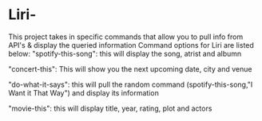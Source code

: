 # Liri-
This project takes in specific commands that allow you to pull info from API's & display the queried information
Command options for Liri are listed below:
"spotify-this-song":
this will display the song, atrist and albumn
      
"concert-this":
This will show you the next upcoming date, city and venue 
     
"do-what-it-says":
this will pull the random command (spotify-this-song,"I Want it That Way") and display its information
      
"movie-this": this will display title, year, rating, plot and actors 
       
